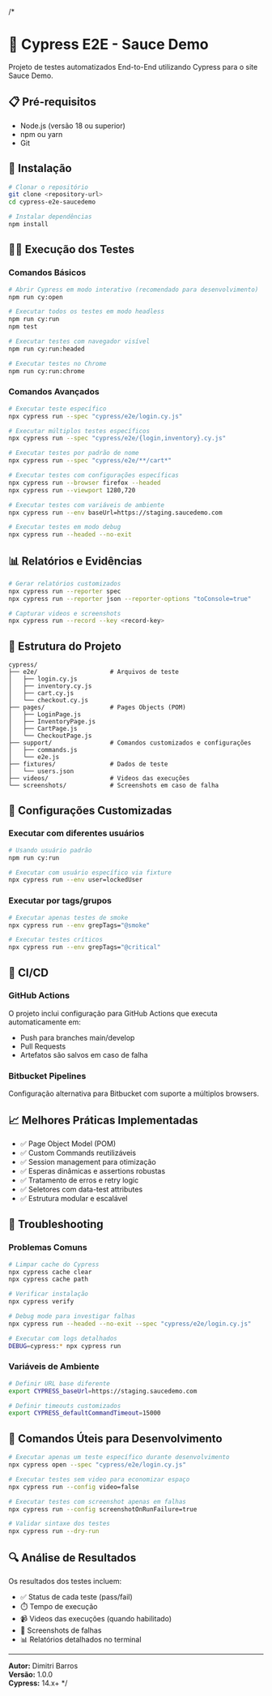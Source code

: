 /*
# 🧪 Cypress E2E - Sauce Demo

Projeto de testes automatizados End-to-End utilizando Cypress para o site Sauce Demo.

## 📋 Pré-requisitos

- Node.js (versão 18 ou superior)
- npm ou yarn
- Git

## 🚀 Instalação

```bash
# Clonar o repositório
git clone <repository-url>
cd cypress-e2e-saucedemo

# Instalar dependências
npm install
```

## 🏃‍♂️ Execução dos Testes

### Comandos Básicos
```bash
# Abrir Cypress em modo interativo (recomendado para desenvolvimento)
npm run cy:open

# Executar todos os testes em modo headless
npm run cy:run
npm test

# Executar testes com navegador visível
npm run cy:run:headed

# Executar testes no Chrome
npm run cy:run:chrome
```

### Comandos Avançados
```bash
# Executar teste específico
npx cypress run --spec "cypress/e2e/login.cy.js"

# Executar múltiplos testes específicos
npx cypress run --spec "cypress/e2e/{login,inventory}.cy.js"

# Executar testes por padrão de nome
npx cypress run --spec "cypress/e2e/**/cart*"

# Executar testes com configurações específicas
npx cypress run --browser firefox --headed
npx cypress run --viewport 1280,720

# Executar testes com variáveis de ambiente
npx cypress run --env baseUrl=https://staging.saucedemo.com

# Executar testes em modo debug
npx cypress run --headed --no-exit
```

## 📊 Relatórios e Evidências

```bash
# Gerar relatórios customizados
npx cypress run --reporter spec
npx cypress run --reporter json --reporter-options "toConsole=true"

# Capturar videos e screenshots
npx cypress run --record --key <record-key>
```

## 🧩 Estrutura do Projeto

```
cypress/
├── e2e/                    # Arquivos de teste
│   ├── login.cy.js
│   ├── inventory.cy.js
│   ├── cart.cy.js
│   └── checkout.cy.js
├── pages/                  # Pages Objects (POM)
│   ├── LoginPage.js
│   ├── InventoryPage.js
│   ├── CartPage.js
│   └── CheckoutPage.js
├── support/                # Comandos customizados e configurações
│   ├── commands.js
│   └── e2e.js
├── fixtures/               # Dados de teste
│   └── users.json
├── videos/                 # Videos das execuções
└── screenshots/            # Screenshots em caso de falha
```

## 🔧 Configurações Customizadas

### Executar com diferentes usuários
```bash
# Usando usuário padrão
npm run cy:run

# Executar com usuário específico via fixture
npx cypress run --env user=lockedUser
```

### Executar por tags/grupos
```bash
# Executar apenas testes de smoke
npx cypress run --env grepTags="@smoke"

# Executar testes críticos
npx cypress run --env grepTags="@critical"
```

## 🚀 CI/CD

### GitHub Actions
O projeto inclui configuração para GitHub Actions que executa automaticamente em:
- Push para branches main/develop
- Pull Requests
- Artefatos são salvos em caso de falha

### Bitbucket Pipelines
Configuração alternativa para Bitbucket com suporte a múltiplos browsers.

## 📈 Melhores Práticas Implementadas

- ✅ Page Object Model (POM)
- ✅ Custom Commands reutilizáveis
- ✅ Session management para otimização
- ✅ Esperas dinâmicas e assertions robustas
- ✅ Tratamento de erros e retry logic
- ✅ Seletores com data-test attributes
- ✅ Estrutura modular e escalável

## 🐛 Troubleshooting

### Problemas Comuns
```bash
# Limpar cache do Cypress
npx cypress cache clear
npx cypress cache path

# Verificar instalação
npx cypress verify

# Debug mode para investigar falhas
npx cypress run --headed --no-exit --spec "cypress/e2e/login.cy.js"

# Executar com logs detalhados
DEBUG=cypress:* npx cypress run
```

### Variáveis de Ambiente
```bash
# Definir URL base diferente
export CYPRESS_baseUrl=https://staging.saucedemo.com

# Definir timeouts customizados
export CYPRESS_defaultCommandTimeout=15000
```

## 📝 Comandos Úteis para Desenvolvimento

```bash
# Executar apenas um teste específico durante desenvolvimento
npx cypress open --spec "cypress/e2e/login.cy.js"

# Executar testes sem video para economizar espaço
npx cypress run --config video=false

# Executar testes com screenshot apenas em falhas
npx cypress run --config screenshotOnRunFailure=true

# Validar sintaxe dos testes
npx cypress run --dry-run
```

## 🔍 Análise de Resultados

Os resultados dos testes incluem:
- ✅ Status de cada teste (pass/fail)
- ⏱️ Tempo de execução
- 📹 Videos das execuções (quando habilitado)
- 📸 Screenshots de falhas
- 📊 Relatórios detalhados no terminal

---

**Autor:** Dimitri Barros  
**Versão:** 1.0.0  
**Cypress:** 14.x+
*/
